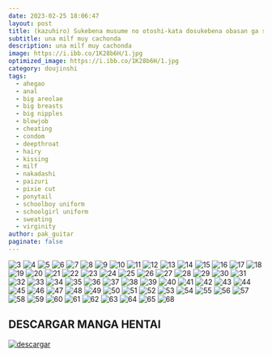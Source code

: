 ```yaml
---
date: 2023-02-25 18:06:47
layout: post
title: (kazuhiro) Sukebena musume no otoshi-kata dosukebena obasan ga shikonde ageru
subtitle: una milf muy cachonda
description: una milf muy cachonda
image: https://i.ibb.co/1K28b6H/1.jpg
optimized_image: https://i.ibb.co/1K28b6H/1.jpg
category: doujinshi
tags:
  - ahegao
  - anal
  - big areolae
  - big breasts
  - big nipples
  - blowjob
  - cheating
  - condom
  - deepthroat
  - hairy
  - kissing
  - milf
  - nakadashi
  - paizuri
  - pixie cut
  - ponytail
  - schoolboy uniform
  - schoolgirl uniform
  - sweating
  - virginity
author: pak_guitar
paginate: false
---
```


<img src="https://i.ibb.co/9crRndy/3.jpg" alt="3" border="0">

<img src="https://i.ibb.co/55LvxfJ/4.jpg" alt="4" border="0">

<img src="https://i.ibb.co/r6C0tDW/5.jpg" alt="5" border="0">

<img src="https://i.ibb.co/t2xzKVH/6.jpg" alt="6" border="0">

<img src="https://i.ibb.co/1GzcLPg/7.jpg" alt="7" border="0">

<img src="https://i.ibb.co/87kxKDW/8.jpg" alt="8" border="0">

<img src="https://i.ibb.co/9c4rgp0/9.jpg" alt="9" border="0">

<img src="https://i.ibb.co/cJw9HWt/10.jpg" alt="10" border="0">

<img src="https://i.ibb.co/JQPDXSC/11.jpg" alt="11" border="0">

<img src="https://i.ibb.co/LNW3BV0/12.jpg" alt="12" border="0">

<img src="https://i.ibb.co/TqpVvwp/13.jpg" alt="13" border="0">

<img src="https://i.ibb.co/n8p2QHc/14.jpg" alt="14" border="0">

<img src="https://i.ibb.co/3fkQbXt/15.jpg" alt="15" border="0">

<img src="https://i.ibb.co/9nRWmXW/16.jpg" alt="16" border="0">

<img src="https://i.ibb.co/QrCwZY0/17.jpg" alt="17" border="0">

<img src="https://i.ibb.co/qCjDvC9/18.jpg" alt="18" border="0">

<img src="https://i.ibb.co/ZdfLnNW/19.jpg" alt="19" border="0">

<img src="https://i.ibb.co/Jt4fSKy/20.jpg" alt="20" border="0">

<img src="https://i.ibb.co/NT6jPv9/21.jpg" alt="21" border="0">

<img src="https://i.ibb.co/72GzbbW/22.jpg" alt="22" border="0">

<img src="https://i.ibb.co/Qfr7YBm/23.jpg" alt="23" border="0">

<img src="https://i.ibb.co/M6Ntbcr/24.jpg" alt="24" border="0">

<img src="https://i.ibb.co/prcVMGw/25.jpg" alt="25" border="0">

<img src="https://i.ibb.co/mJcLFfg/26.jpg" alt="26" border="0">

<img src="https://i.ibb.co/ykX5WRJ/27.jpg" alt="27" border="0">

<img src="https://i.ibb.co/KFKj4xh/28.jpg" alt="28" border="0">

<img src="https://i.ibb.co/PGfvk6X/29.jpg" alt="29" border="0">

<img src="https://i.ibb.co/xFwHv8X/30.jpg" alt="30" border="0">

<img src="https://i.ibb.co/VpvNB5k/31.jpg" alt="31" border="0">

<img src="https://i.ibb.co/dDDLFcr/32.jpg" alt="32" border="0">

<img src="https://i.ibb.co/LzCPywW/33.jpg" alt="33" border="0">

<img src="https://i.ibb.co/tpT0144/34.jpg" alt="34" border="0">

<img src="https://i.ibb.co/phRJwBz/35.jpg" alt="35" border="0">

<img src="https://i.ibb.co/Lvd7bc7/36.jpg" alt="36" border="0">

<img src="https://i.ibb.co/rH2k7QL/37.jpg" alt="37" border="0">

<img src="https://i.ibb.co/4832bn9/38.jpg" alt="38" border="0">

<img src="https://i.ibb.co/M9rkZWm/39.jpg" alt="39" border="0">

<img src="https://i.ibb.co/j8kbHV0/40.jpg" alt="40" border="0">

<img src="https://i.ibb.co/Yf73Gfy/41.jpg" alt="41" border="0">

<img src="https://i.ibb.co/kKZ8QQT/42.jpg" alt="42" border="0">

<img src="https://i.ibb.co/xzPSMvK/43.jpg" alt="43" border="0">

<img src="https://i.ibb.co/TLGTgPr/44.jpg" alt="44" border="0">

<img src="https://i.ibb.co/G25hwJX/45.jpg" alt="45" border="0">

<img src="https://i.ibb.co/K66htSq/46.jpg" alt="46" border="0">

<img src="https://i.ibb.co/WxVhCf9/47.jpg" alt="47" border="0">

<img src="https://i.ibb.co/K0XdTz5/48.jpg" alt="48" border="0">

<img src="https://i.ibb.co/wpL1HqY/49.jpg" alt="49" border="0">

<img src="https://i.ibb.co/DbnYY25/50.jpg" alt="50" border="0">

<img src="https://i.ibb.co/KmwY1Sg/51.jpg" alt="51" border="0">

<img src="https://i.ibb.co/9qh3xSW/52.jpg" alt="52" border="0">

<img src="https://i.ibb.co/7CwXY6N/53.jpg" alt="53" border="0">

<img src="https://i.ibb.co/6DY4wjr/54.jpg" alt="54" border="0">

<img src="https://i.ibb.co/nLw11kW/55.jpg" alt="55" border="0">

<img src="https://i.ibb.co/t4t8nD3/56.jpg" alt="56" border="0">

<img src="https://i.ibb.co/qFQqfxH/57.jpg" alt="57" border="0">

<img src="https://i.ibb.co/8NpCjjG/58.jpg" alt="58" border="0">

<img src="https://i.ibb.co/zmNp46c/59.jpg" alt="59" border="0">

<img src="https://i.ibb.co/cydkS0p/60.jpg" alt="60" border="0">

<img src="https://i.ibb.co/kxs5qFk/61.jpg" alt="61" border="0">

<img src="https://i.ibb.co/KFPmkwF/62.jpg" alt="62" border="0">

<img src="https://i.ibb.co/Jv72CQT/63.jpg" alt="63" border="0">

<img src="https://i.ibb.co/1Xnk885/64.jpg" alt="64" border="0">

<img src="https://i.ibb.co/d4brJDr/65.jpg" alt="65" border="0">

<img src="https://i.ibb.co/PzsqJfQ/68.jpg" alt="68" border="0">


## DESCARGAR MANGA HENTAI

<a href="https://mixdrop.gl/f/xondnd6lt7qn4w"><img src="https://i.ibb.co/ph6KsCR/descargar.png" alt="descargar"/></a>